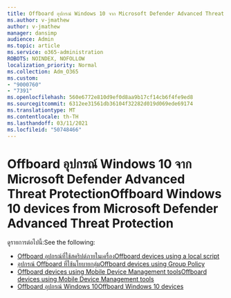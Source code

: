 ```yaml
---
title: Offboard อุปกรณ์ Windows 10 จาก Microsoft Defender Advanced Threat Protection
ms.author: v-jmathew
author: v-jmathew
manager: dansimp
audience: Admin
ms.topic: article
ms.service: o365-administration
ROBOTS: NOINDEX, NOFOLLOW
localization_priority: Normal
ms.collection: Adm_O365
ms.custom:
- "9000760"
- "7391"
ms.openlocfilehash: 560e6772e810d9ef0d8aa9b17cf14cb6f4fe9ed8
ms.sourcegitcommit: 6312ee31561db36104f32282d019d069ede69174
ms.translationtype: MT
ms.contentlocale: th-TH
ms.lasthandoff: 03/11/2021
ms.locfileid: "50748466"
---
```

# <a name="offboard-windows-10-devices-from-microsoft-defender-advanced-threat-protection"></a><span data-ttu-id="a607f-102">Offboard อุปกรณ์ Windows 10 จาก Microsoft Defender Advanced Threat Protection</span><span class="sxs-lookup"><span data-stu-id="a607f-102">Offboard Windows 10 devices from Microsoft Defender Advanced Threat Protection</span></span>

<span data-ttu-id="a607f-103">ดูรายการต่อไปนี้:</span><span class="sxs-lookup"><span data-stu-id="a607f-103">See the following:</span></span>

- [<span data-ttu-id="a607f-104">Offboard อุปกรณ์ที่ใช้สคริปต์ภายในเครื่อง</span><span class="sxs-lookup"><span data-stu-id="a607f-104">Offboard devices using a local script</span></span>](https://go.microsoft.com/fwlink/?linkid=2143465)
- [<span data-ttu-id="a607f-105">อุปกรณ์ Offboard ที่ใช้นโยบายกลุ่ม</span><span class="sxs-lookup"><span data-stu-id="a607f-105">Offboard devices using Group Policy</span></span>](https://go.microsoft.com/fwlink/?linkid=2143632)
- [<span data-ttu-id="a607f-106">Offboard devices using Mobile Device Management tools</span><span class="sxs-lookup"><span data-stu-id="a607f-106">Offboard devices using Mobile Device Management tools</span></span>](https://go.microsoft.com/fwlink/?linkid=2143633)
- [<span data-ttu-id="a607f-107">Offboard อุปกรณ์ Windows 10</span><span class="sxs-lookup"><span data-stu-id="a607f-107">Offboard Windows 10 devices</span></span>](https://go.microsoft.com/fwlink/?linkid=2143629)

